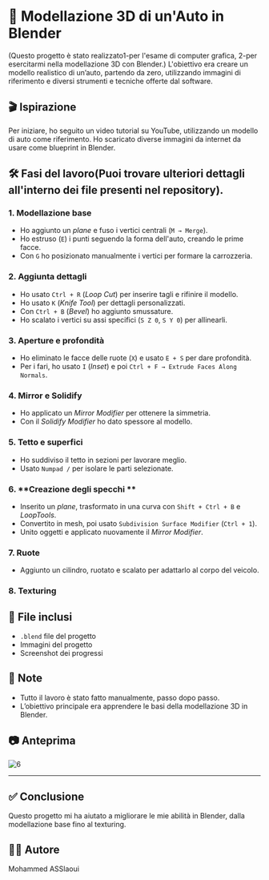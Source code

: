 # 🚗 Modellazione 3D di un'Auto in Blender

(Questo progetto è stato realizzato1-per l'esame di computer grafica, 2-per esercitarmi nella modellazione 3D con Blender.) L'obiettivo era creare un modello realistico di un’auto, partendo da zero, utilizzando immagini di riferimento e diversi strumenti e tecniche offerte dal software.

## 🎬 Ispirazione

Per iniziare, ho seguito un video tutorial su YouTube, utilizzando un modello di auto come riferimento. Ho scaricato diverse immagini da internet da usare come blueprint in Blender.

## 🛠️ Fasi del lavoro(Puoi trovare ulteriori dettagli all'interno dei file presenti nel repository).

### 1. **Modellazione base**
- Ho aggiunto un *plane* e fuso i vertici centrali (`M → Merge`).
- Ho estruso (`E`) i punti seguendo la forma dell'auto, creando le prime facce.
- Con `G` ho posizionato manualmente i vertici per formare la carrozzeria.

### 2. **Aggiunta dettagli**
- Ho usato `Ctrl + R` (*Loop Cut*) per inserire tagli e rifinire il modello.
- Ho usato `K` (*Knife Tool*) per dettagli personalizzati.
- Con `Ctrl + B` (*Bevel*) ho aggiunto smussature.
- Ho scalato i vertici su assi specifici (`S Z 0`, `S Y 0`) per allinearli.

### 3. **Aperture e profondità**
- Ho eliminato le facce delle ruote (`X`) e usato `E + S` per dare profondità.
- Per i fari, ho usato `I` (*Inset*) e poi `Ctrl + F → Extrude Faces Along Normals`.

### 4. **Mirror e Solidify**
- Ho applicato un *Mirror Modifier* per ottenere la simmetria.
- Con il *Solidify Modifier* ho dato spessore al modello.

### 5. **Tetto e superfici**
- Ho suddiviso il tetto in sezioni per lavorare meglio.
- Usato `Numpad /` per isolare le parti selezionate.

### 6. **Creazione degli specchi **
- Inserito un *plane*, trasformato in una curva con `Shift + Ctrl + B` e *LoopTools*.
- Convertito in mesh, poi usato `Subdivision Surface Modifier` (`Ctrl + 1`).
- Unito oggetti e applicato nuovamente il *Mirror Modifier*.

### 7. **Ruote**
- Aggiunto un cilindro, ruotato e scalato per adattarlo al corpo del veicolo.

### 8. **Texturing**


## 📁 File inclusi
- `.blend` file del progetto
- Immagini del progetto
- Screenshot dei progressi


## 📌 Note
- Tutto il lavoro è stato fatto manualmente, passo dopo passo.
- L’obiettivo principale era apprendere le basi della modellazione 3D in Blender.

## 📷 Anteprima

![6](https://github.com/user-attachments/assets/edab312f-979b-4436-8c8e-17c7637d6bb7)


---

## ✅ Conclusione

Questo progetto mi ha aiutato a migliorare le mie abilità in Blender, dalla modellazione base fino al texturing. 

## 👨‍💻 Autore

Mohammed ASSlaoui

